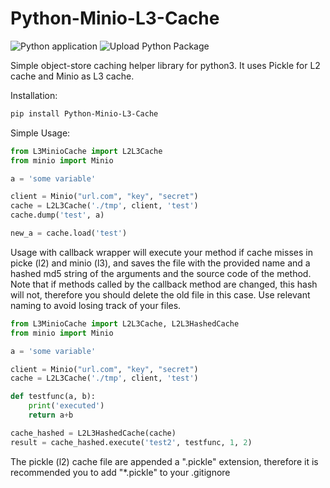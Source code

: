 # Python-Minio-L3-Cache
![Python application](https://github.com/christinoleo/Python-Minio-L3-Cache/workflows/Python%20application/badge.svg) 
![Upload Python Package](https://github.com/christinoleo/Python-Minio-L3-Cache/workflows/Upload%20Python%20Package/badge.svg)

Simple object-store caching helper library for python3. It uses Pickle for L2 cache and Minio as L3 cache.

Installation:
```bash
pip install Python-Minio-L3-Cache
```

Simple Usage:
``` python
from L3MinioCache import L2L3Cache
from minio import Minio

a = 'some variable'

client = Minio("url.com", "key", "secret")
cache = L2L3Cache('./tmp', client, 'test')
cache.dump('test', a)

new_a = cache.load('test')
```

Usage with callback wrapper will execute your method if cache misses in picke (l2) and minio (l3), and saves the file with the provided name and a hashed md5 string of the arguments and the source code of the method. Note that if methods called by the callback method are changed, this hash will not, therefore you should delete the old file in this case. Use relevant naming to avoid losing track of your files.

``` python
from L3MinioCache import L2L3Cache, L2L3HashedCache
from minio import Minio

a = 'some variable'

client = Minio("url.com", "key", "secret")
cache = L2L3Cache('./tmp', client, 'test')

def testfunc(a, b):
    print('executed')
    return a+b

cache_hashed = L2L3HashedCache(cache)
result = cache_hashed.execute('test2', testfunc, 1, 2)
```

The pickle (l2) cache file are appended a ".pickle" extension, therefore it is recommended you to add "*.pickle" to your .gitignore